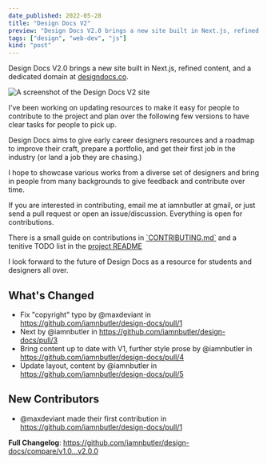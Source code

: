 ```yaml
---
date_published: 2022-05-28
title: "Design Docs V2"
preview: "Design Docs V2.0 brings a new site built in Next.js, refined content, and a dedicated domain at designdocs.co. It aims to give early career designers resources and a roadmap to improve their craft, prepare a portfolio, and get their first job in the industry."
tags: ["design", "web-dev", "js"]
kind: "post"
---
```


Design Docs V2.0 brings a new site built in Next.js, refined content, and a dedicated domain at [designdocs.co](https://www.designdocs.co/).

![A screenshot of the Design Docs V2 site](https://user-images.githubusercontent.com/1714999/176328180-bc4581da-d248-41e4-ac42-b590dbaa68bb.png)

I've been working on updating resources to make it easy for people to contribute to the project and plan over the following few versions to have clear tasks for people to pick up.

Design Docs aims to give early career designers resources and a roadmap to improve their craft, prepare a portfolio, and get their first job in the industry (or land a job they are chasing.)

I hope to showcase various works from a diverse set of designers and bring in people from many backgrounds to give feedback and contribute over time.

If you are interested in contributing, email me at iamnbutler at gmail, or just send a pull request or open an issue/discussion. Everything is open for contributions.

There is a small guide on contributions in [\`CONTRIBUTING.md\`](https://github.com/iamnbutler/design-docs/blob/v2.0.0/CONTRIBUTING.md) and a tenitive TODO list in the [project README](https://github.com/iamnbutler/design-docs/tree/v2.0.0#todo)

I look forward to the future of Design Docs as a resource for students and designers all over.

## What's Changed

- Fix "copyright" typo by @maxdeviant in https://github.com/iamnbutler/design-docs/pull/1
- Next by @iamnbutler in https://github.com/iamnbutler/design-docs/pull/3
- Bring content up to date with V1, further style prose by @iamnbutler in https://github.com/iamnbutler/design-docs/pull/4
- Update layout, content by @iamnbutler in https://github.com/iamnbutler/design-docs/pull/5

## New Contributors

- @maxdeviant made their first contribution in https://github.com/iamnbutler/design-docs/pull/1

**Full Changelog**: https://github.com/iamnbutler/design-docs/compare/v1.0...v2.0.0
